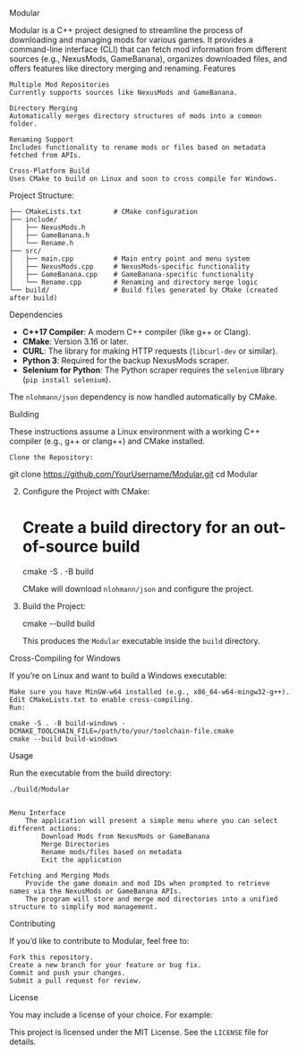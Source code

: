 Modular

Modular is a C++ project designed to streamline the process of downloading and managing mods for various games. It provides a command-line interface (CLI) that can fetch mod information from different sources (e.g., NexusMods, GameBanana), organizes downloaded files, and offers features like directory merging and renaming.
Features

    Multiple Mod Repositories
    Currently supports sources like NexusMods and GameBanana.

    Directory Merging
    Automatically merges directory structures of mods into a common folder.

    Renaming Support
    Includes functionality to rename mods or files based on metadata fetched from APIs.

    Cross-Platform Build
    Uses CMake to build on Linux and soon to cross compile for Windows.

Project Structure:

```Modular/
├── CMakeLists.txt        # CMake configuration
├── include/
│   ├── NexusMods.h
│   ├── GameBanana.h
│   └── Rename.h
├── src/
│   ├── main.cpp          # Main entry point and menu system
│   ├── NexusMods.cpp     # NexusMods-specific functionality
│   ├── GameBanana.cpp    # GameBanana-specific functionality
│   └── Rename.cpp        # Renaming and directory merge logic
└── build/                # Build files generated by CMake (created after build)
```

Dependencies

*   **C++17 Compiler**: A modern C++ compiler (like g++ or Clang).
*   **CMake**: Version 3.16 or later.
*   **CURL**: The library for making HTTP requests (`libcurl-dev` or similar).
*   **Python 3**: Required for the backup NexusMods scraper.
*   **Selenium for Python**: The Python scraper requires the `selenium` library (`pip install selenium`).

The `nlohmann/json` dependency is now handled automatically by CMake.

Building

These instructions assume a Linux environment with a working C++ compiler (e.g., g++ or clang++) and CMake installed.

    Clone the Repository:

git clone https://github.com/YourUsername/Modular.git
cd Modular

2. Configure the Project with CMake:

    # Create a build directory for an out-of-source build
    cmake -S . -B build

    CMake will download `nlohmann/json` and configure the project.

3. Build the Project:

    cmake --build build

    This produces the `Modular` executable inside the `build` directory.

Cross-Compiling for Windows

If you’re on Linux and want to build a Windows executable:

    Make sure you have MinGW-w64 installed (e.g., x86_64-w64-mingw32-g++).
    Edit CMakeLists.txt to enable cross-compiling.
    Run:
    
    cmake -S . -B build-windows -DCMAKE_TOOLCHAIN_FILE=/path/to/your/toolchain-file.cmake
    cmake --build build-windows

Usage

Run the executable from the build directory:

    ./build/Modular


    Menu Interface
        The application will present a simple menu where you can select different actions:
            Download Mods from NexusMods or GameBanana
            Merge Directories
            Rename mods/files based on metadata
            Exit the application

    Fetching and Merging Mods
        Provide the game domain and mod IDs when prompted to retrieve names via the NexusMods or GameBanana APIs.
        The program will store and merge mod directories into a unified structure to simplify mod management.

Contributing

If you’d like to contribute to Modular, feel free to:

    Fork this repository.
    Create a new branch for your feature or bug fix.
    Commit and push your changes.
    Submit a pull request for review.

License

You may include a license of your choice. For example:

This project is licensed under the MIT License. See the `LICENSE` file for details.
